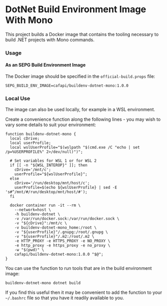 # DotNet Build Environment Image With Mono

This project builds a Docker image that contains the tooling necessary to build .NET projects with Mono commands.

### Usage

#### As an SEPG Build Environment Image
The Docker image should be specified in the `official-build.props` file:
```
SEPG_BUILD_ENV_IMAGE=cafapi/buildenv-dotnet-mono:1.0.0
```

### Local Use
The image can also be used locally, for example in a WSL environment.

Create a convenience function along the following lines - you may wish to vary some details to suit your environment:
```
function buildenv-dotnet-mono {
  local cDrive;
  local userProfile;
  local wslUserProfile="$(wslpath "$(cmd.exe /C "echo | set /p=%USERPROFILE%" 2>/dev/null)")";

  # Set variables for WSL 1 or for WSL 2
  if [[ -n "${WSL_INTEROP}" ]]; then
    cDrive='/mnt/c';
    userProfile="${wslUserProfile}";
  else
    cDrive='/run/desktop/mnt/host/c';
    userProfile=$(echo ${wslUserProfile} | sed -E 's#^/mnt/#/run/desktop/mnt/host/#');
  fi

  docker container run -it --rm \
    --network=host \
    -h buildenv-dotnet \
    -v /var/run/docker.sock:/var/run/docker.sock \
    -v "${cDrive}":/mnt/c \
    -v buildenv-dotnet-mono_home:/root \
    -v "${userProfile}"/.gnupg:/root/.gnupg \
    -v "${userProfile}"/.m2:/root/.m2 \
    -e HTTP_PROXY -e HTTPS_PROXY -e NO_PROXY \
    -e http_proxy -e https_proxy -e no_proxy \
    -w "$(pwd)" \
    cafapi/buildenv-dotnet-mono:1.0.0 "$@";
}
```

You can use the function to run tools that are in the build environment image:
```
buildenv-dotnet-mono dotnet build
```

If you find this useful then it may be convenient to add the function to your `~/.bashrc` file so that you have it readily available to you.
